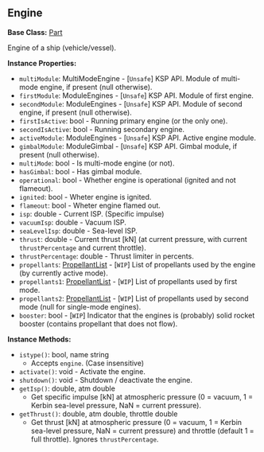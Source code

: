 ## Engine

**Base Class:** [Part](PartBase.md)

Engine of a ship (vehicle/vessel).


**Instance Properties:**
- `multiModule`: MultiModeEngine - \[`Unsafe`\] KSP API. Module of multi-mode engine, if present (null otherwise).
- `firstModule`: ModuleEngines - \[`Unsafe`\] KSP API. Module of first engine.
- `secondModule`: ModuleEngines - \[`Unsafe`\] KSP API. Module of second engine, if present (null otherwise).
- `firstIsActive`: bool - Running primary engine (or the only one).
- `secondIsActive`: bool - Running secondary engine.
- `activeModule`: ModuleEngines - \[`Unsafe`\] KSP API. Active engine module.
- `gimbalModule`: ModuleGimbal - \[`Unsafe`\] KSP API. Gimbal module, if present (null otherwise).
- `multiMode`: bool - Is multi-mode engine (or not).
- `hasGimbal`: bool - Has gimbal module.
- `operational`: bool - Whether engine is operational (ignited and not flameout).
- `ignited`: bool - Wheter engine is ignited.
- `flameout`: bool - Wheter engine flamed out.
- `isp`: double - Current ISP. (Specific impulse)
- `vacuumIsp`: double - Vacuum ISP.
- `seaLevelIsp`: double - Sea-level ISP.
- `thrust`: double - Current thrust [kN] (at current pressure, with current `thrustPercentage` and current throttle).
- `thrustPercentage`: double - Thrust limiter in percents.
- `propellants`: [PropellantList](PropellantList.md) - \[`WIP`\] List of propellants used by the engine (by currently active mode).
- `propellants1`: [PropellantList](PropellantList.md) - \[`WIP`\] List of propellants used by first mode.
- `propellants2`: [PropellantList](PropellantList.md) - \[`WIP`\] List of propellants used by second mode (null for single-mode engines).
- `booster`: bool - \[`WIP`\] Indicator that the engines is (probably) solid rocket booster (contains propellant that does not flow).

**Instance Methods:**
- `istype()`: bool, name string
  - Accepts `engine`. (Case insensitive)
- `activate()`: void - Activate the engine.
- `shutdown()`: void - Shutdown / deactivate the engine.
- `getIsp()`: double, atm double
  - Get specific impulse [kN] at atmospheric pressure (0 = vacuum, 1 = Kerbin sea-level pressure, NaN = current pressure).
- `getThrust()`: double, atm double, throttle double
  - Get thrust [kN] at atmospheric pressure (0 = vacuum, 1 = Kerbin sea-level pressure, NaN = current pressure) and throttle (default 1 = full throttle). Ignores `thrustPercentage`.
